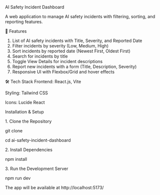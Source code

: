 AI Safety Incident Dashboard

A web application to manage AI safety incidents with filtering, sorting, and reporting features.

🚀 Features
1. List of AI safety incidents with Title, Severity, and Reported Date
2. Filter incidents by severity (Low, Medium, High)
3. Sort incidents by reported date (Newest First, Oldest First)
4. Search for incidents by title
5. Toggle View Details for incident descriptions
6. Report new incidents with a form (Title, Description, Severity)
7. Responsive UI with Flexbox/Grid and hover effects

🛠 Tech Stack
Frontend: React.js, Vite

Styling: Tailwind CSS

Icons: Lucide React

Installation & Setup

1️. Clone the Repository

git clone <your-repo-url>

cd ai-safety-incident-dashboard

2️. Install Dependencies

npm install

3️. Run the Development Server

npm run dev

The app will be available at http://localhost:5173/
